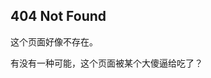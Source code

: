<!--## 欢迎来到HumanChannel自媒体频道官方网站

HumanChannel的前身为“盒饭卫视”，于2019年开播，是一个属于00后自己的轮播频道。

2022年5月4日青年节，本频道正式开始试播，并于不久之后加入TV768联播网，与联播网成员一起为生活添色彩。

### 我们的节目
* [鳄鱼君电视台（架空电视系列）](https://www.bilibili.com/medialist/detail/ml1587237628?type=1&spm_id_from=333.999.0.0)
* [鳄鱼君有话说（搞笑吐槽）](https://www.bilibili.com/medialist/detail/ml1598841028?type=1&spm_id_from=333.999.0.0)
* 开心一刻（尚未正式开播）
* 电脑冷知识（尚未正式开播）
* 鳄鱼君的离谱日常（尚未正式开播）


### 在线观看
* [鳄鱼君频道](https://meeting.tencent.com/p/6787354737)（密码：114514）
* [惠州综合](hztv.md)
* [深圳卫视](https://www.sztv.com.cn/dianshi.shtml?id=7867)
* [深圳移动](https://www.sztv.com.cn/dianshi.shtml?id=7869)
* [河源综合](https://www.hyrtv.cn/itv/zhds/)
* [河源公共](https://www.hyrtv.cn/itv/ggds/)
* [金鹰纪实](http://live.mgtv.com/)
* [纪实人文](https://live.kankanews.com/huikan/)
* [现代教育](https://www.gdtv.cn/tvChannelDetail/13)
* [DV现场](https://www.bilibili.com/blackboard/live/live-activity-player.html?cid=22528436&quality=0)
* [纪录](https://tv.cctv.com/live/cctvjilu/)
* [科教](https://tv.cctv.com/live/cctv10/m/)
* [中学生](http://m.zxstv.com.cn/zhibo)
* [数码时代](http://www.cztv.com/live/?cid=112)
* [清华大学电视台](https://www.tsinghua.edu.cn/news/spqh/jctj.htm)
* [TV768直播频道](https://www.bilibili.com/blackboard/live/live-activity-player.html?cid=6674145&quality=0)

### 联系我们
* 我们的邮箱：HumanChannel艾特126点抗木
* 我们的QQ群：635451526（加群请先说明你的B站ID）-->
## 404 Not Found
这个页面好像不存在。

有没有一种可能，这个页面被某个大傻逼给吃了？
